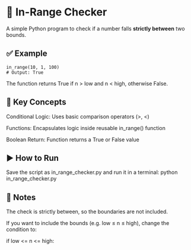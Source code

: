 # 🔎 In-Range Checker

A simple Python program to check if a number falls **strictly between** two bounds.

## ✅ Example

```
in_range(10, 1, 100)
# Output: True
```
The function returns True if n > low and n < high, otherwise False.

## 🧠 Key Concepts
Conditional Logic: Uses basic comparison operators (>, <)

Functions: Encapsulates logic inside reusable in_range() function

Boolean Return: Function returns a True or False value

## ▶️ How to Run
Save the script as in_range_checker.py and run it in a terminal:
python in_range_checker.py

## 📌 Notes
The check is strictly between, so the boundaries are not included.

If you want to include the bounds (e.g. low ≤ n ≤ high), change the condition to:

if low <= n <= high:
